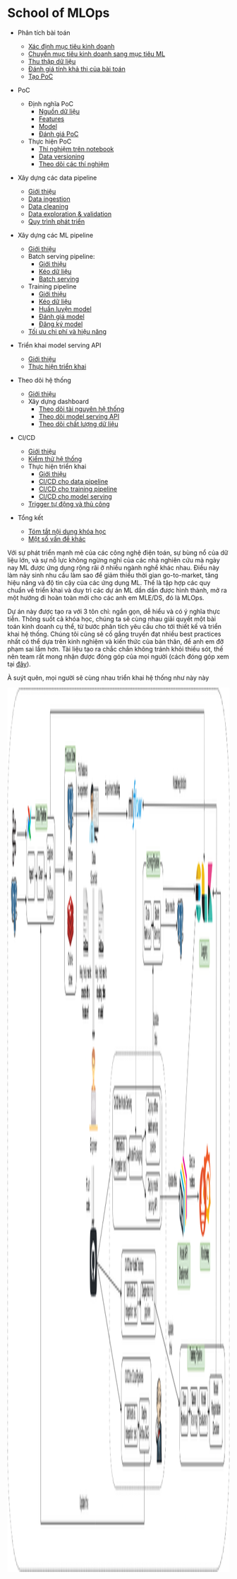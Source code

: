 # School of MLOps
 
-   Phân tích bài toán
    -   [Xác định mục tiêu kinh doanh](https://mlopsvn.github.io/mlops.vn/phan-tich-bai-toan/muc-tieu-kinh-doanh/)
    -   [Chuyển mục tiêu kinh doanh sang mục tiêu ML](https://mlopsvn.github.io/mlops.vn/phan-tich-bai-toan/chuyen-muc-tieu-kinh-doanh-sang-ML/)
    -   [Thu thập dữ liệu](https://mlopsvn.github.io/mlops.vn/phan-tich-bai-toan/thu-thap-du-lieu/)
    -   [Đánh giá tính khả thi của bài toán](https://mlopsvn.github.io/mlops.vn/phan-tich-bai-toan/danh-gia-tinh-kha-thi-bai-toan/)
    -   [Tạo PoC](https://mlopsvn.github.io/mlops.vn/phan-tich-bai-toan/tao-poc/)

-   PoC
    -   Định nghĩa PoC
        -   [Nguồn dữ liệu](https://mlopsvn.github.io/mlops.vn/dinh-nghia-poc/nguon-du-lieu/)
        -   [Features](https://mlopsvn.github.io/mlops.vn/dinh-nghia-poc/features/)
        -   [Model](https://mlopsvn.github.io/mlops.vn/dinh-nghia-poc/model/)
        -   [Đánh giá PoC](https://mlopsvn.github.io/mlops.vn/dinh-nghia-poc/danh-gia-poc/)
    -   Thực hiện PoC
        -   [Thí nghiệm trên notebook](https://mlopsvn.github.io/mlops.vn/thuc-hien-poc/thi-nghiem-tren-notebook/)
        -   [Data versioning](https://mlopsvn.github.io/mlops.vn/thuc-hien-poc/data-versioning/)
        -   [Theo dõi các thí nghiệm](https://mlopsvn.github.io/mlops.vn/thuc-hien-poc/theo-doi-cac-thi-nghiem/)

-   Xây dựng các data pipeline
    -   [Giới thiệu](https://mlopsvn.github.io/mlops.vn/xay-dung-data-pipeline/gioi-thieu/)
    -   [Data ingestion](https://mlopsvn.github.io/mlops.vn/xay-dung-data-pipeline/data-ingestion/)
    -   [Data cleaning](https://mlopsvn.github.io/mlops.vn/xay-dung-data-pipeline/data-cleaning/)
    -   [Data exploration & validation](https://mlopsvn.github.io/mlops.vn/xay-dung-data-pipeline/data-exploration-validation/)
    -   [Quy trình phát triển](https://mlopsvn.github.io/mlops.vn/xay-dung-data-pipeline/quy-trinh-phat-trien/)

-   Xây dựng các ML pipeline
    -   [Giới thiệu](https://mlopsvn.github.io/mlops.vn/xay-dung-ml-pipeline/gioi-thieu/)
    -   Batch serving pipeline:
        -   [Giới thiệu](https://mlopsvn.github.io/mlops.vn/xay-dung-ml-pipeline/batch-serving-pipeline/gioi-thieu/)
        -   [Kéo dữ liệu](https://mlopsvn.github.io/mlops.vn/xay-dung-ml-pipeline/batch-serving-pipeline/keo-du-lieu/)
        -   [Batch serving](https://mlopsvn.github.io/mlops.vn/xay-dung-ml-pipeline/batch-serving-pipeline/batch-serving/)
    -   Training pipeline
        -   [Giới thiệu](https://mlopsvn.github.io/mlops.vn/xay-dung-ml-pipeline/training-pipeline/gioi-thieu/)
        -   [Kéo dữ liệu](https://mlopsvn.github.io/mlops.vn/xay-dung-ml-pipeline/training-pipeline/keo-du-lieu/)
        -   [Huấn luyện model](https://mlopsvn.github.io/mlops.vn/xay-dung-ml-pipeline/training-pipeline/huan-luyen-model/)
        -   [Đánh giá model](https://mlopsvn.github.io/mlops.vn/xay-dung-ml-pipeline/training-pipeline/danh-gia-model/)
        -   [Đăng ký model](https://mlopsvn.github.io/mlops.vn/xay-dung-ml-pipeline/training-pipeline/dang-ky-model.md/)
    -   [Tối ưu chi phí và hiệu năng](https://mlopsvn.github.io/mlops.vn/xay-dung-ml-pipeline/toi-uu-chi-phi-va-hieu-nang/)

-   Triển khai model serving API
    -   [Giới thiệu](https://mlopsvn.github.io/mlops.vn/theo-doi-he-thong/gioi-thieu/)
    -   [Thực hiện triển khai](https://mlopsvn.github.io/mlops.vn/trien-khai-model-serving-api/thuc-hien-trien-khai/)

-   Theo dõi hệ thống
    -   [Giới thiệu](https://mlopsvn.github.io/mlops.vn/theo-doi-he-thong/gioi-thieu/)
    -   Xây dựng dashboard
        -   [Theo dõi tài nguyên hệ thống](https://mlopsvn.github.io/mlops.vn/theo-doi-he-thong/dashboard-theo-doi-tai-nguyen-he-thong/)
        -   [Theo dõi model serving API](https://mlopsvn.github.io/mlops.vn/theo-doi-he-thong/dashboard-theo-doi-API/)
        -   [Theo dõi chất lượng dữ liệu](https://mlopsvn.github.io/mlops.vn/theo-doi-he-thong/dashboard-theo-doi-chat-luong-du-lieu/)

-   CI/CD
    -   [Giới thiệu](https://mlopsvn.github.io/mlops.vn/ci-cd/gioi-thieu/)
    -   [Kiểm thử hệ thống](https://mlopsvn.github.io/mlops.vn/ci-cd/kiem-thu-he-thong-ml/)
    -   Thực hiện triển khai
        -   [Giới thiệu](https://mlopsvn.github.io/mlops.vn/ci-cd/thuc-hien-trien-khai/)
        -   [CI/CD cho data pipeline](https://mlopsvn.github.io/mlops.vn/ci-cd/thuc-hien-trien-khai/ci-cd-data-pipeline/)
        -   [CI/CD cho training pipeline](https://mlopsvn.github.io/mlops.vn/ci-cd/thuc-hien-trien-khai/ci-cd-training-pipeline/)
        -   [CI/CD cho model serving](https://mlopsvn.github.io/mlops.vn/ci-cd/thuc-hien-trien-khai/ci-cd-model-serving/)
    -   [Trigger tự động và thủ công](https://mlopsvn.github.io/mlops.vn/ci-cd/trigger-tu-dong-va-thu-cong/)

-   Tổng kết
    -   [Tóm tắt nội dung khóa học](https://mlopsvn.github.io/mlops.vn/tong-ket/tom-tat-noi-dung/)
    -   [Một số vấn đề khác](https://mlopsvn.github.io/mlops.vn/tong-ket/mot-so-van-de-khac/)

Với sự phát triển mạnh mẽ của các công nghệ điện toán, sự bùng nổ của dữ liệu lớn, và sự nỗ lực không ngừng nghỉ của các nhà nghiên cứu mà ngày nay ML được ứng dụng rộng rãi ở nhiều ngành nghề khác nhau. Điều này làm nảy sinh nhu cầu làm sao để giảm thiểu thời gian go-to-market, tăng hiệu năng và độ tin cậy của các ứng dụng ML. Thế là tập hợp các quy chuẩn về triển khai và duy trì các dự án ML dần dần được hình thành, mở ra một hướng đi hoàn toàn mới cho các anh em MLE/DS, đó là MLOps.

Dự án này được tạo ra với 3 tôn chỉ: ngắn gọn, dễ hiểu và có ý nghĩa thực tiễn. Thông suốt cả khóa học, chúng ta sẽ cùng nhau giải quyết một bài toán kinh doanh cụ thể, từ bước phân tích yêu cầu cho tới thiết kế và triển khai hệ thống. Chúng tôi cũng sẽ cố gắng truyền đạt nhiều best practices nhất có thể dựa trên kinh nghiệm và kiến thức của bản thân, để anh em đỡ phạm sai lầm hơn. Tài liệu tạo ra chắc chắn không tránh khỏi thiếu sót, thế nên team rất mong nhận được đóng góp của mọi người (cách đóng góp xem tại [đây](./CONTRIBUTING.md)).

À suýt quên, mọi người sẽ cùng nhau triển khai hệ thống như này này

<img src="./img/MLOps Crash Course Architecture.png" width="2000" height="2000" />
